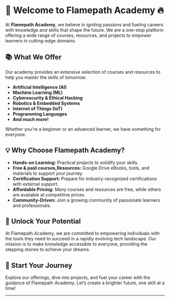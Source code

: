 
# 🌟 Welcome to Flamepath Academy 🔥  

At **Flamepath Academy**, we believe in igniting passions and fueling careers with knowledge and skills that shape the future. We are a one-stop platform offering a wide range of courses, resources, and projects to empower learners in cutting-edge domains.  

## 📚 What We Offer  
Our academy provides an extensive selection of courses and resources to help you master the skills of tomorrow:  
- **Artificial Intelligence (AI)**  
- **Machine Learning (ML)**  
- **Cybersecurity & Ethical Hacking**  
- **Robotics & Embedded Systems**  
- **Internet of Things (IoT)**  
- **Programming Languages**  
- **And much more!**  

Whether you're a beginner or an advanced learner, we have something for everyone.  

## 💡 Why Choose Flamepath Academy?  
- **Hands-on Learning:** Practical projects to solidify your skills.  
- **Free & paid courses,Resources:** Google Drive eBooks, tools, and materials to support your journey.  
- **Certification Support:** Prepare for industry-recognized certifications with external support.  
- **Affordable Pricing:** Many courses and resources are free, while others are available at competitive prices.  
- **Community-Driven:** Join a growing community of passionate learners and professionals.  

## 🌟 Unlock Your Potential  
At Flamepath Academy, we are committed to empowering individuals with the tools they need to succeed in a rapidly evolving tech landscape. Our mission is to make knowledge accessible to everyone, providing the stepping stones to achieve your dreams.  

## 🔗 Start Your Journey  
Explore our offerings, dive into projects, and fuel your career with the guidance of Flamepath Academy. Let’s create a brighter future, one skill at a time!  

---
